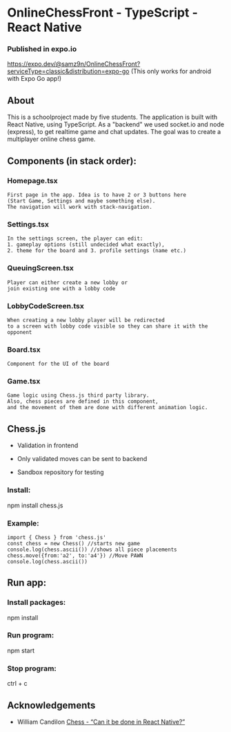 # OnlineChessFront - TypeScript - React Native

### Published in expo.io
https://expo.dev/@samz9n/OnlineChessFront?serviceType=classic&distribution=expo-go 
(This only works for android with Expo Go app!)

## About
This is a schoolproject made by five students. The application is built with React Native, using TypeScript. As a "backend" we used socket.io and node (express), to get realtime game and chat updates.  The goal was to create a multiplayer online chess game. 

## Components (in stack order): 

### Homepage.tsx 

    First page in the app. Idea is to have 2 or 3 buttons here 
    (Start Game, Settings and maybe something else). 
    The navigation will work with stack-navigation.

### Settings.tsx 

    In the settings screen, the player can edit:  
    1. gameplay options (still undecided what exactly), 
    2. theme for the board and 3. profile settings (name etc.) 

### QueuingScreen.tsx 

    Player can either create a new lobby or 
    join existing one with a lobby code 

### LobbyCodeScreen.tsx 

    When creating a new lobby player will be redirected 
    to a screen with lobby code visible so they can share it with the opponent 

### Board.tsx 

    Component for the UI of the board 

### Game.tsx 

    Game logic using Chess.js third party library. 
    Also, chess pieces are defined in this component, 
    and the movement of them are done with different animation logic. 

## Chess.js 

 - Validation in frontend 

 - Only validated moves can be sent to backend 

 - Sandbox repository for testing 

### Install: 

npm install chess.js 

### Example: 

    import { Chess } from 'chess.js' 
    const chess = new Chess() //starts new game 
    console.log(chess.ascii()) //shows all piece placements 
    chess.move({from:'a2', to:'a4'}) //Move PAWN 
    console.log(chess.ascii()) 

## Run app:
### Install packages:
npm install

### Run program:
npm start

### Stop program:
ctrl + c

## Acknowledgements
- William Candilon [Chess - “Can it be done in React Native?”](https://youtu.be/JulJJxbP_T0)
